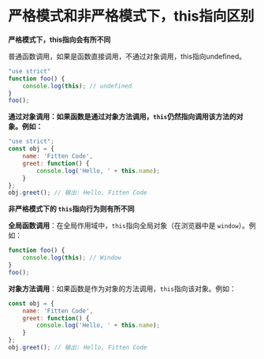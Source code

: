 # 严格模式和非严格模式下，this指向区别

**严格模式下，this指向会有所不同**

普通函数调用，如果是函数直接调用，不通过对象调用，this指向undefined。

```js
"use strict"
function foo() {
    console.log(this); // undefined
}
foo();
```

**通过对象调用‌：如果函数是通过对象方法调用，`this`仍然指向调用该方法的对象。例如：**

```js
"use strict";
const obj = {
    name: 'Fitten Code',
    greet: function() {
        console.log('Hello, ' + this.name);
    }
};
obj.greet(); // 输出: Hello, Fitten Code
```

**非严格模式下的 `this`指向行为则有所不同**

‌**全局函数调用**‌：在全局作用域中，`this`指向全局对象（在浏览器中是 `window`）。例如：

```js
function foo() {
    console.log(this); // Window
}
foo();
```

‌**对象方法调用**‌：如果函数是作为对象的方法调用，`this`指向该对象。例如：

```js
const obj = {
    name: 'Fitten Code',
    greet: function() {
        console.log('Hello, ' + this.name);
    }
};
obj.greet(); // 输出: Hello, Fitten Code
```
